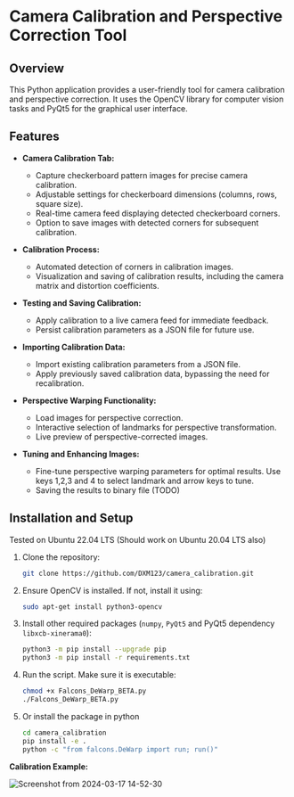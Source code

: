 # Camera Calibration and Perspective Correction Tool

## Overview

This Python application provides a user-friendly tool for camera calibration and perspective correction. It uses the OpenCV library for computer vision tasks and PyQt5 for the graphical user interface.

## Features

- **Camera Calibration Tab:**
  - Capture checkerboard pattern images for precise camera calibration.
  - Adjustable settings for checkerboard dimensions (columns, rows, square size).
  - Real-time camera feed displaying detected checkerboard corners.
  - Option to save images with detected corners for subsequent calibration.

- **Calibration Process:**
  - Automated detection of corners in calibration images.
  - Visualization and saving of calibration results, including the camera matrix and distortion coefficients.

- **Testing and Saving Calibration:**
  - Apply calibration to a live camera feed for immediate feedback.
  - Persist calibration parameters as a JSON file for future use.

- **Importing Calibration Data:**
  - Import existing calibration parameters from a JSON file.
  - Apply previously saved calibration data, bypassing the need for recalibration.

- **Perspective Warping Functionality:**
  - Load images for perspective correction.
  - Interactive selection of landmarks for perspective transformation.
  - Live preview of perspective-corrected images.

- **Tuning and Enhancing Images:**
  - Fine-tune perspective warping parameters for optimal results. Use keys 1,2,3 and 4 to select landmark and arrow keys to tune.
  - Saving the results to binary file (TODO)

## Installation and Setup

Tested on Ubuntu 22.04 LTS (Should work on Ubuntu 20.04 LTS also)

1. Clone the repository:

    ```bash
    git clone https://github.com/DXM123/camera_calibration.git
    ```

2. Ensure OpenCV is installed. If not, install it using:

    ```bash
    sudo apt-get install python3-opencv
    ```

3. Install other required packages (`numpy`, `PyQt5` and PyQt5 dependency `libxcb-xinerama0`):

    ```bash
    python3 -m pip install --upgrade pip
    python3 -m pip install -r requirements.txt
    ```

4. Run the script. Make sure it is executable:

    ```bash
    chmod +x Falcons_DeWarp_BETA.py
    ./Falcons_DeWarp_BETA.py
    ```

5. Or install the package in python

    ```bash
    cd camera_calibration
    pip install -e .
    python -c "from falcons.DeWarp import run; run()"
    ```

**Calibration Example:**

![Screenshot from 2024-03-17 14-52-30](https://github.com/DXM123/camera_calibration/assets/19300348/9b223aeb-0b99-47c5-8f27-8c20b9219a41)
